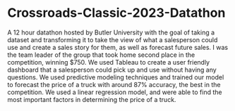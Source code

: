 # Crossroads-Classic-2023-Datathon
A 12 hour datathon hosted by Butler University with the goal of taking a dataset and transforming it to take the view of what a salesperson could use and create a sales story for them, as well as forecast future sales. I was the team leader of the group that took home second place in the competition, winning $750. We used Tableau to create a user friendly dashboard that a salesperson could pick up and use without having any questions. We used predictive modeling techniques and trained our model to forecast the price of a truck with around 87% accuracy, the best in the competition. We used a linear regression model, and were able to find the most important factors in determining the price of a truck.
